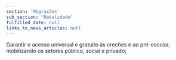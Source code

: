 ```yaml
---
section: 'Migrações'
sub_section: "Natalidade"
fulfilled_date: null
links_to_news_articles: null
---
```


Garantir o acesso universal e gratuito às creches e ao pré-escolar, mobilizando os setores público, social e privado;